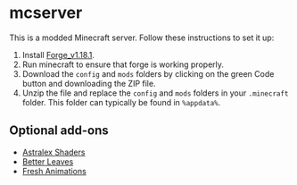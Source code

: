 # mcserver
This is a modded Minecraft server. Follow these instructions to set it up:

1. Install [Forge_v1.18.1](https://files.minecraftforge.net/net/minecraftforge/forge/index_1.18.1.html). 
2. Run minecraft to ensure that forge is working properly.
3. Download the `config` and `mods` folders by clicking on the green Code button and downloading the ZIP file.
4. Unzip the file and replace the `config` and `mods` folders in your `.minecraft` folder. This folder can typically be found in `%appdata%`.

## Optional add-ons

- [Astralex Shaders](https://www.curseforge.com/minecraft/customization/astralex-shader-bsl-edit)
- [Better Leaves](https://www.curseforge.com/minecraft/texture-packs/motschens-better-leaves)
- [Fresh Animations](https://www.curseforge.com/minecraft/texture-packs/fresh-animations)
